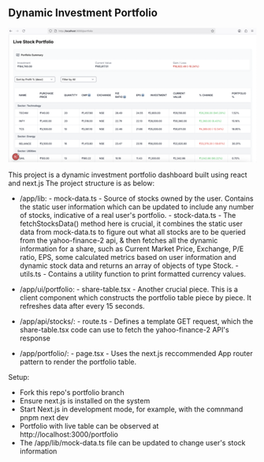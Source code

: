 ## Dynamic Investment Portfolio

![alt text](/app/assets/portfolio%20screen.png?raw=true)

This project is a dynamic investment portfolio dashboard built using react and next.js
The project structure is as below:
 - /app/lib:
        - mock-data.ts - Source of stocks owned by the user. Contains the static user information which can be updated to include any number of stocks, indicative of a real user's portfolio.
        - stock-data.ts - The fetchStocksData() method here is crucial, it combines the static user data from mock-data.ts to figure out what all stocks are to be queried from the yahoo-finance-2 api, & then fetches all the dynamic information for a share, such as Current Market Price, Exchange, P/E ratio, EPS, some calculated metrics based on user information and dynamic stock data and returns an array of objects of type Stock.
        - utils.ts - Contains a utility function to print formatted currency values.

 - /app/ui/portfolio:
        - share-table.tsx - Another crucial piece. This is a client component which constructs the portfolio table piece by piece. It refreshes data after every 15 seconds.

 - /app/api/stocks/:
        - route.ts - Defines a template GET request, which the share-table.tsx code can use to fetch the yahoo-finance-2 API's response 

 - /app/portfolio/:
        - page.tsx - Uses the next.js reccommended App router pattern to render the portfolio table.

Setup:
- Fork this repo's portfolio branch
- Ensure next.js is installed on the system
- Start Next.js in development mode, for example, with the comnmand pnpm next dev
- Portfolio with live table can be observed at http://localhost:3000/portfolio
- The /app/lib/mock-data.ts file can be updated to change user's stock information